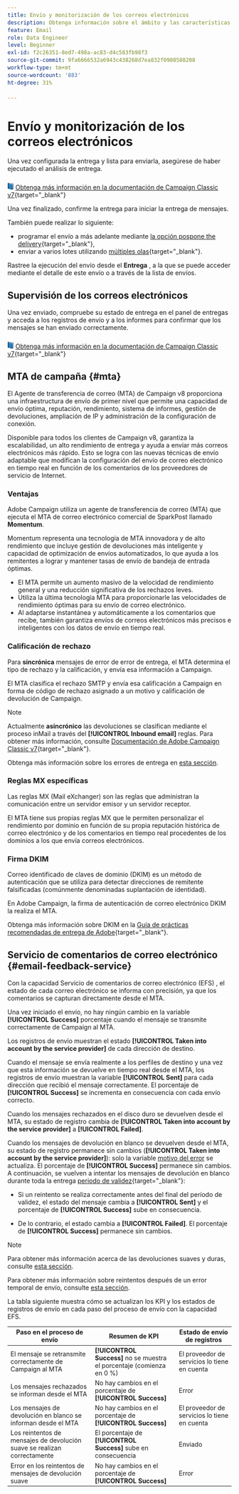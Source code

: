 ```yaml
---
title: Envío y monitorización de los correos electrónicos
description: Obtenga información sobre el ámbito y las características específicas del envío de correos electrónicos con Adobe Campaign
feature: Email
role: Data Engineer
level: Beginner
exl-id: f2c26351-8ed7-498a-ac83-d4c583fb98f3
source-git-commit: 9fa6666532a6943c438268d7ea832f0908588208
workflow-type: tm+mt
source-wordcount: '883'
ht-degree: 31%

---
```



# Envío y monitorización de los correos electrónicos

Una vez configurada la entrega y lista para enviarla, asegúrese de haber ejecutado el análisis de entrega.

![](../assets/do-not-localize/book.png) [Obtenga más información en la documentación de Campaign Classic v7](https://experienceleague.adobe.com/docs/campaign-classic/using/sending-messages/key-steps-when-creating-a-delivery/steps-sending-the-delivery.html#confirming-delivery){target=&quot;_blank&quot;}

Una vez finalizado, confirme la entrega para iniciar la entrega de mensajes.

También puede realizar lo siguiente:

* programar el envío a más adelante mediante [la opción pospone the delivery](https://experienceleague.adobe.com/docs/campaign-classic/using/sending-messages/key-steps-when-creating-a-delivery/steps-sending-the-delivery.html#scheduling-the-delivery-sending){target=&quot;_blank&quot;},
* enviar a varios lotes utilizando [múltiples olas](https://experienceleague.adobe.com/docs/campaign-classic/using/sending-messages/key-steps-when-creating-a-delivery/steps-sending-the-delivery.html#sending-using-multiple-waves){target=&quot;_blank&quot;}.

Rastree la ejecución del envío desde el **Entrega** , a la que se puede acceder mediante el detalle de este envío o a través de la lista de envíos.

## Supervisión de los correos electrónicos

Una vez enviado, compruebe su estado de entrega en el panel de entregas y acceda a los registros de envío y a los informes para confirmar que los mensajes se han enviado correctamente.

![](../assets/do-not-localize/book.png) [Obtenga más información en la documentación de Campaign Classic v7](https://experienceleague.adobe.com/docs/campaign-classic/using/sending-messages/key-steps-when-creating-a-delivery/delivery-bestpractices/track-and-monitor.html){target=&quot;_blank&quot;}


## MTA de campaña {#mta}

El Agente de transferencia de correo (MTA) de Campaign v8 proporciona una infraestructura de envío de primer nivel que permite una capacidad de envío óptima, reputación, rendimiento, sistema de informes, gestión de devoluciones, ampliación de IP y administración de la configuración de conexión.

Disponible para todos los clientes de Campaign v8, garantiza la escalabilidad, un alto rendimiento de entrega y ayuda a enviar más correos electrónicos más rápido. Esto se logra con las nuevas técnicas de envío adaptable que modifican la configuración del envío de correo electrónico en tiempo real en función de los comentarios de los proveedores de servicio de Internet.

### Ventajas

Adobe Campaign utiliza un agente de transferencia de correo (MTA) que ejecuta el MTA de correo electrónico comercial de SparkPost llamado **Momentum**.

Momentum representa una tecnología de MTA innovadora y de alto rendimiento que incluye gestión de devoluciones más inteligente y capacidad de optimización de envíos automatizados, lo que ayuda a los remitentes a lograr y mantener tasas de envío de bandeja de entrada óptimas.

* El MTA permite un aumento masivo de la velocidad de rendimiento general y una reducción significativa de los rechazos leves.
* Utiliza la última tecnología MTA para proporcionarle las velocidades de rendimiento óptimas para su envío de correo electrónico.
* Al adaptarse instantánea y automáticamente a los comentarios que recibe, también garantiza envíos de correos electrónicos más precisos e inteligentes con los datos de envío en tiempo real.

### Calificación de rechazo

Para **sincrónica** mensajes de error de error de entrega, el MTA determina el tipo de rechazo y la calificación, y envía esa información a Campaign.

El MTA clasifica el rechazo SMTP y envía esa calificación a Campaign en forma de código de rechazo asignado a un motivo y calificación de devolución de Campaign.

>[!NOTE]
>
>Actualmente **asincrónico** las devoluciones se clasifican mediante el proceso inMail a través del **[!UICONTROL Inbound email]** reglas. Para obtener más información, consulte [Documentación de Adobe Campaign Classic v7](https://experienceleague.adobe.com/docs/campaign-classic/using/sending-messages/monitoring-deliveries/understanding-delivery-failures.html#bounce-mail-qualification){target=&quot;_blank&quot;}. <!--Refer to [bounce mail qualification](delivery-failures.md#bounce-mail-qualification)-->

Obtenga más información sobre los errores de entrega en [esta sección](delivery-failures.md).


### Reglas MX específicas

Las reglas MX (Mail eXchanger) son las reglas que administran la comunicación entre un servidor emisor y un servidor receptor.

El MTA tiene sus propias reglas MX que le permiten personalizar el rendimiento por dominio en función de su propia reputación histórica de correo electrónico y de los comentarios en tiempo real procedentes de los dominios a los que envía correos electrónicos.

### Firma DKIM

Correo identificado de claves de dominio (DKIM) es un método de autenticación que se utiliza para detectar direcciones de remitente falsificadas (comúnmente denominadas suplantación de identidad).

En Adobe Campaign, la firma de autenticación de correo electrónico DKIM la realiza el MTA.

Obtenga más información sobre DKIM en la [Guía de prácticas recomendadas de entrega de Adobe](https://experienceleague.adobe.com/docs/deliverability-learn/deliverability-best-practice-guide/transition-process/infrastructure.html?lang=es#authentication){target=&quot;_blank&quot;}.

## Servicio de comentarios de correo electrónico {#email-feedback-service}

Con la capacidad Servicio de comentarios de correo electrónico (EFS) , el estado de cada correo electrónico se informa con precisión, ya que los comentarios se capturan directamente desde el MTA.

Una vez iniciado el envío, no hay ningún cambio en la variable **[!UICONTROL Success]** porcentaje cuando el mensaje se transmite correctamente de Campaign al MTA.

Los registros de envío muestran el estado **[!UICONTROL Taken into account by the service provider]** de cada dirección de destino.

Cuando el mensaje se envía realmente a los perfiles de destino y una vez que esta información se devuelve en tiempo real desde el MTA, los registros de envío muestran la variable **[!UICONTROL Sent]** para cada dirección que recibió el mensaje correctamente. El porcentaje de **[!UICONTROL Success]** se incrementa en consecuencia con cada envío correcto.

Cuando los mensajes rechazados en el disco duro se devuelven desde el MTA, su estado de registro cambia de **[!UICONTROL Taken into account by the service provider]** a **[!UICONTROL Failed]**<!-- and the **[!UICONTROL Bounces + errors]** percentage is increased accordingly-->.

Cuando los mensajes de devolución en blanco se devuelven desde el MTA, su estado de registro permanece sin cambios (**[!UICONTROL Taken into account by the service provider]**): solo la variable [motivo del error](delivery-failures.md#delivery-failure-reasons) se actualiza<!-- and the **[!UICONTROL Bounces + errors]** percentage is increased accordingly-->. El porcentaje de **[!UICONTROL Success]** permanece sin cambios. A continuación, se vuelven a intentar los mensajes de devolución en blanco durante toda la entrega [periodo de validez](https://experienceleague.adobe.com/docs/campaign-classic/using/sending-messages/key-steps-when-creating-a-delivery/steps-sending-the-delivery.html#defining-validity-period){target=&quot;_blank&quot;}:

* Si un reintento se realiza correctamente antes del final del período de validez, el estado del mensaje cambia a **[!UICONTROL Sent]** y el porcentaje de **[!UICONTROL Success]** sube en consecuencia.

* De lo contrario, el estado cambia a **[!UICONTROL Failed]**. El porcentaje de **[!UICONTROL Success]** <!--and **[!UICONTROL Bounces + errors]** -->permanece sin cambios.

>[!NOTE]
>
>Para obtener más información acerca de las devoluciones suaves y duras, consulte [esta sección](delivery-failures.md#delivery-failure-reasons).
>
>Para obtener más información sobre reintentos después de un error temporal de envío, consulte [esta sección](delivery-failures.md#retries).

La tabla siguiente muestra cómo se actualizan los KPI y los estados de registros de envío en cada paso del proceso de envío con la capacidad EFS.

| Paso en el proceso de envío | Resumen de KPI | Estado de envío de registros |
|--- |--- |--- |
| El mensaje se retransmite correctamente de Campaign al MTA | **[!UICONTROL Success]** no se muestra el porcentaje (comienza en 0 %) | El proveedor de servicios lo tiene en cuenta |
| Los mensajes rechazados se informan desde el MTA | No hay cambios en el porcentaje de **[!UICONTROL Success]** | Error |
| Los mensajes de devolución en blanco se informan desde el MTA | No hay cambios en el porcentaje de **[!UICONTROL Success]** | El proveedor de servicios lo tiene en cuenta |
| Los reintentos de mensajes de devolución suave se realizan correctamente | El porcentaje de **[!UICONTROL Success]** sube en consecuencia | Enviado |
| Error en los reintentos de mensajes de devolución suave | No hay cambios en el porcentaje de **[!UICONTROL Success]** | Error |

